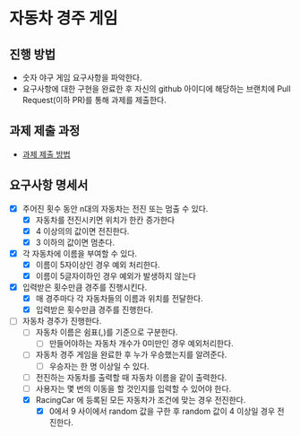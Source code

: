 # 자동차 경주 게임
## 진행 방법
* 숫자 야구 게임 요구사항을 파악한다.
* 요구사항에 대한 구현을 완료한 후 자신의 github 아이디에 해당하는 브랜치에 Pull Request(이하 PR)를 통해 과제를 제출한다.

## 과제 제출 과정
* [과제 제출 방법](https://github.com/next-step/nextstep-docs/tree/master/precourse)


## 요구사항 명세서

- [X] 주어진 횟수 동안 n대의 자동차는 전진 또는 멈출 수 있다.
    - [X] 자동차를 전진시키면 위치가 한칸 증가한다
    - [X] 4 이상의의 값이면 전진한다.
    - [X] 3 이하의 값이면 멈춘다.
  
- [X] 각 자동차에 이름을 부여할 수 있다.
    - [X] 이름이 5자이상인 경우 예외 처리한다.
    - [X] 이름이 5글자이하인 경우 예외가 발생하지 않는다

- [X] 입력받은 횟수만큼 경주를 진행시킨다.
  - [X] 매 경주마다 각 자동차들의 이름과 위치를 전달한다.
  - [X] 입력받은 횟수만큼 경주를 진행한다.
  
- [ ] 자동차 경주가 진행한다.
    - [ ] 자동차 이름은 쉼표(,)를 기준으로 구분한다.
      - [ ] 만들어야하는 자동차 개수가 0미만인 경우 예외처리한다.
    - [ ] 자동차 경주 게임을 완료한 후 누가 우승했는지를 알려준다.
      - [ ] 우승자는 한 명 이상일 수 있다.
    - [ ] 전진하는 자동차를 출력할 때 자동차 이름을 같이 출력한다.
    - [ ] 사용자는 몇 번의 이동을 할 것인지를 입력할 수 있어야 한다.
    - [X] RacingCar 에 등록된 모든 자동차가 조건에 맞는 경우 전진한다.
      - [X] 0에서 9 사이에서 random 값을 구한 후 random 값이 4 이상일 경우 전진한다.

